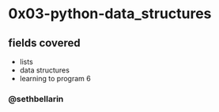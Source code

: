 # 0x03-python-data_structures
## fields covered
* lists
* data structures
* learning to program 6


### @sethbellarin
